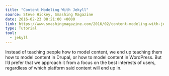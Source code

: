 ```yaml
---
title: "Content Modeling With Jekyll"
source: Steve Hickey, Smashing Magazine
date: 2016-02-23 08:21:00 +0000
link: https://www.smashingmagazine.com/2016/02/content-modeling-with-jekyll/
type: Tutorial
tool:
  - jekyll
---
```

Instead of teaching people how to model content, we end up teaching them how to model content in Drupal, or how to model content in WordPress. But I’d prefer that we approach it from a focus on the best interests of users, regardless of which platform said content will end up in.





